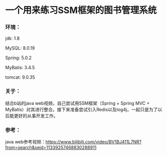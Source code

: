 # 一个用来练习SSM框架的图书管理系统



### 环境：

jdk: 1.8

MySQL: 8.0.19

Spring: 5.0.2

MyBatis: 3.4.5

tomcat: 9.0.35

### 关于：

结合b站的java web视频，自己尝试用SSM框架（Spring + Spring MVC + MyBatis）对其进行整合。接下来准备尝试引入Redis以及log4j，一起只是为了以后能更好的从事开发工作。

### 参考：

java web参考视频：https://www.bilibili.com/video/BV1BJ411L7NR?from=search&seid=11339257468830288911




